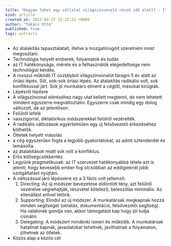 ```yaml
---
title: "Hogyan lehet egy vállalat világszínvonalú rövid idő alatt? - ITÉlet"
kind: article
created_at: 2012-04-27 22:22:22 +0000
author: "Takács Ottó"
published: true
tags: extracts
---
```

- Az átalakítás tapasztalatait, illetve a mozgatórugóit szeretném most megosztani.
- Technológia helyett emberek, folyamatok és tudás
- az IT hatékonysága, mérete és a felhasználók elégedettsége nem technológiai kérdés.
- A rosszul működő IT osztályból világszínvonalút faragni 5 év alatt az óriási lépés. Sőt, sok-sok óriási lépés. Az átalakítás radikális volt, sok konfliktussal járt. Sok jó munkatárs elment a cégtől, másokat kirúgtak. 
- Lépésről lépésre
- A világszínvonal eléréséhez nagy utat kellett megtenni, de nem lehetett mindent egyszerre megváltoztatni. Egyszerre csak mindig egy dolog változott, de az jelentősen.
- Felülről lefelé
- vasszigorral, diktatórikus módszerekkel felülről vezérelték. 
- A radikális változások egyértelműen egy új felsővezető érkezéséhez köthetők.
- Ötletek helyett másolás
- a cég egyszerűen fogta a legjobb gyakorlatokat, az adott sztenderdet és lemásolta. 
- az átalakítások miatt sok volt a konfliktus.
- Erős költségcsökkentés
- Legyünk pragmatikusak: az IT szervezet hatékonyabbá tétele azt is jelenti, hogy kevesebb ember fog olcsóbban az eddigieknél jobb szolgáltatást nyújtani.
- A változással járó lépésekre ez a 3 fázis volt jellemző:
   1. Directing: Az új módszer bevezetése eldöntött tény, azt felülről vezérelve végrehajtják, részvétel kötelező, beleszólás minimális. Az ellenállást erővel letörik.
   2. Supporting: Elindul az új módszer. A munkatársak megkapnak hozzá minden segítséget (oktatás, dokumentáció, felsővezetői segítség). Ha valakinek gondja van, akkor támogatást kap hogy jól tudja csinálni. 
   3. Delegating: A módszert mindenki ismeri és működik. A munkatársak hatalmat kapnak, javaslatokat tehetnek, javíthatnak a folyamaton, jöhetnek az ötletek.
- Közös alap a közös cél

<div class='old-comments'></div>